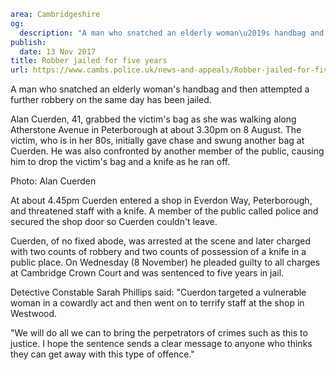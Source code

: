 ```yaml
area: Cambridgeshire
og:
  description: "A man who snatched an elderly woman\u2019s handbag and then attempted a further robbery on the same day has been jailed."
publish:
  date: 13 Nov 2017
title: Robber jailed for five years
url: https://www.cambs.police.uk/news-and-appeals/Robber-jailed-for-five-years
```

A man who snatched an elderly woman's handbag and then attempted a further robbery on the same day has been jailed.

Alan Cuerden, 41, grabbed the victim's bag as she was walking along Atherstone Avenue in Peterborough at about 3.30pm on 8 August. The victim, who is in her 80s, initially gave chase and swung another bag at Cuerden. He was also confronted by another member of the public, causing him to drop the victim's bag and a knife as he ran off.

Photo: Alan Cuerden

At about 4.45pm Cuerden entered a shop in Everdon Way, Peterborough, and threatened staff with a knife. A member of the public called police and secured the shop door so Cuerden couldn't leave.

Cuerden, of no fixed abode, was arrested at the scene and later charged with two counts of robbery and two counts of possession of a knife in a public place. On Wednesday (8 November) he pleaded guilty to all charges at Cambridge Crown Court and was sentenced to five years in jail.

Detective Constable Sarah Phillips said: "Cuerdon targeted a vulnerable woman in a cowardly act and then went on to terrify staff at the shop in Westwood.

"We will do all we can to bring the perpetrators of crimes such as this to justice. I hope the sentence sends a clear message to anyone who thinks they can get away with this type of offence."
